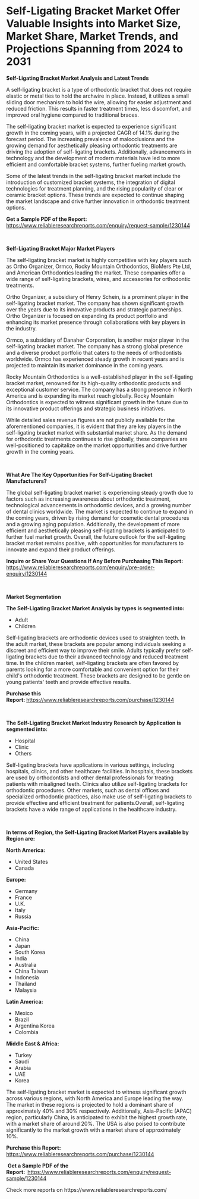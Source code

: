 <p><h1>Self-Ligating Bracket Market Offer Valuable Insights into Market Size, Market Share, Market Trends, and Projections Spanning from 2024 to 2031</h1></p><p><strong>Self-Ligating Bracket Market Analysis and Latest Trends</strong></p>
<p><p>A self-ligating bracket is a type of orthodontic bracket that does not require elastic or metal ties to hold the archwire in place. Instead, it utilizes a small sliding door mechanism to hold the wire, allowing for easier adjustment and reduced friction. This results in faster treatment times, less discomfort, and improved oral hygiene compared to traditional braces.</p><p>The self-ligating bracket market is expected to experience significant growth in the coming years, with a projected CAGR of 14.1% during the forecast period. The increasing prevalence of malocclusions and the growing demand for aesthetically pleasing orthodontic treatments are driving the adoption of self-ligating brackets. Additionally, advancements in technology and the development of modern materials have led to more efficient and comfortable bracket systems, further fueling market growth.</p><p>Some of the latest trends in the self-ligating bracket market include the introduction of customized bracket systems, the integration of digital technologies for treatment planning, and the rising popularity of clear or ceramic bracket options. These trends are expected to continue shaping the market landscape and drive further innovation in orthodontic treatment options.</p></p>
<p><strong>Get a Sample PDF of the Report:&nbsp;</strong> <a href="https://www.reliableresearchreports.com/enquiry/request-sample/1230144">https://www.reliableresearchreports.com/enquiry/request-sample/1230144</a></p>
<p>&nbsp;</p>
<p><strong>Self-Ligating Bracket Major Market Players</strong></p>
<p><p>The self-ligating bracket market is highly competitive with key players such as Ortho Organizer, Ormco, Rocky Mountain Orthodontics, BioMers Pte Ltd, and American Orthodontics leading the market. These companies offer a wide range of self-ligating brackets, wires, and accessories for orthodontic treatments.</p><p>Ortho Organizer, a subsidiary of Henry Schein, is a prominent player in the self-ligating bracket market. The company has shown significant growth over the years due to its innovative products and strategic partnerships. Ortho Organizer is focused on expanding its product portfolio and enhancing its market presence through collaborations with key players in the industry.</p><p>Ormco, a subsidiary of Danaher Corporation, is another major player in the self-ligating bracket market. The company has a strong global presence and a diverse product portfolio that caters to the needs of orthodontists worldwide. Ormco has experienced steady growth in recent years and is projected to maintain its market dominance in the coming years.</p><p>Rocky Mountain Orthodontics is a well-established player in the self-ligating bracket market, renowned for its high-quality orthodontic products and exceptional customer service. The company has a strong presence in North America and is expanding its market reach globally. Rocky Mountain Orthodontics is expected to witness significant growth in the future due to its innovative product offerings and strategic business initiatives.</p><p>While detailed sales revenue figures are not publicly available for the aforementioned companies, it is evident that they are key players in the self-ligating bracket market with substantial market share. As the demand for orthodontic treatments continues to rise globally, these companies are well-positioned to capitalize on the market opportunities and drive further growth in the coming years.</p></p>
<p>&nbsp;</p>
<p><strong>What Are The Key Opportunities For Self-Ligating Bracket Manufacturers?</strong></p>
<p><p>The global self-ligating bracket market is experiencing steady growth due to factors such as increasing awareness about orthodontic treatment, technological advancements in orthodontic devices, and a growing number of dental clinics worldwide. The market is expected to continue to expand in the coming years, driven by rising demand for cosmetic dental procedures and a growing aging population. Additionally, the development of more efficient and aesthetically pleasing self-ligating brackets is anticipated to further fuel market growth. Overall, the future outlook for the self-ligating bracket market remains positive, with opportunities for manufacturers to innovate and expand their product offerings.</p></p>
<p><strong>Inquire or Share Your Questions If Any Before Purchasing This Report:</strong> <a href="https://www.reliableresearchreports.com/enquiry/pre-order-enquiry/1230144">https://www.reliableresearchreports.com/enquiry/pre-order-enquiry/1230144</a></p>
<p>&nbsp;</p>
<p><strong>Market Segmentation</strong></p>
<p><strong>The Self-Ligating Bracket Market Analysis by types is segmented into:</strong></p>
<p><ul><li>Adult</li><li>Children</li></ul></p>
<p><p>Self-ligating brackets are orthodontic devices used to straighten teeth. In the adult market, these brackets are popular among individuals seeking a discreet and efficient way to improve their smile. Adults typically prefer self-ligating brackets due to their advanced technology and reduced treatment time. In the children market, self-ligating brackets are often favored by parents looking for a more comfortable and convenient option for their child's orthodontic treatment. These brackets are designed to be gentle on young patients' teeth and provide effective results.</p></p>
<p><strong>Purchase this Report:&nbsp;</strong><a href="https://www.reliableresearchreports.com/purchase/1230144">https://www.reliableresearchreports.com/purchase/1230144</a></p>
<p>&nbsp;</p>
<p><strong>The Self-Ligating Bracket Market Industry Research by Application is segmented into:</strong></p>
<p><ul><li>Hospital</li><li>Clinic</li><li>Others</li></ul></p>
<p><p>Self-ligating brackets have applications in various settings, including hospitals, clinics, and other healthcare facilities. In hospitals, these brackets are used by orthodontists and other dental professionals for treating patients with misaligned teeth. Clinics also utilize self-ligating brackets for orthodontic procedures. Other markets, such as dental offices and specialized orthodontic practices, also make use of self-ligating brackets to provide effective and efficient treatment for patients.Overall, self-ligating brackets have a wide range of applications in the healthcare industry.</p></p>
<p>&nbsp;</p>
<p><strong>In terms of Region, the Self-Ligating Bracket Market Players available by Region are:</strong></p>
<p>
    <p> <strong> North America: </strong>
        <ul>
            <li>United States</li>
            <li>Canada</li>
        </ul>
        </p> 
    <p> <strong> Europe: </strong>
        <ul>
            <li>Germany</li>
            <li>France</li>
            <li>U.K.</li>
            <li>Italy</li>
            <li>Russia</li>
        </ul>
        </p> 
    <p> <strong> Asia-Pacific: </strong>
        <ul>
            <li>China</li>
            <li>Japan</li>
            <li>South Korea</li>
            <li>India</li>
            <li>Australia</li>
            <li>China Taiwan</li>
            <li>Indonesia</li>
            <li>Thailand</li>
            <li>Malaysia</li>
        </ul>
        </p> 
    <p> <strong> Latin America: </strong>
        <ul>
            <li>Mexico</li>
            <li>Brazil</li>
            <li>Argentina Korea</li>
            <li>Colombia</li>
        </ul>
        </p> 
    <p> <strong> Middle East & Africa: </strong>
        <ul>
            <li>Turkey</li>
            <li>Saudi</li>
            <li>Arabia</li>
            <li>UAE</li>
            <li>Korea</li>
        </ul>
    </p>
    </p>
<p><p>The self-ligating bracket market is expected to witness significant growth across various regions, with North America and Europe leading the way. The market in these regions is projected to hold a dominant share of approximately 40% and 30% respectively. Additionally, Asia-Pacific (APAC) region, particularly China, is anticipated to exhibit the highest growth rate, with a market share of around 20%. The USA is also poised to contribute significantly to the market growth with a market share of approximately 10%.</p></p>
<p><strong>Purchase this Report: </strong><a href="https://www.reliableresearchreports.com/purchase/1230144">https://www.reliableresearchreports.com/purchase/1230144</a></p>
<p>&nbsp;<strong>Get a Sample PDF of the Report:&nbsp;&nbsp;</strong><a href="https://www.reliableresearchreports.com/enquiry/request-sample/1230144">https://www.reliableresearchreports.com/enquiry/request-sample/1230144</a></p>
<p><strong></strong></p>
<p>Check more reports on https://www.reliableresearchreports.com/</p>